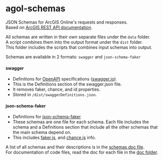 # agol-schemas

JSON Schemas for ArcGIS Online's requests and responses.  
Based on [ArcGIS REST API documentation](http://resources.arcgis.com/en/help/arcgis-rest-api/). 

All schemas are written in their own separate files under the `data` folder.  
A script combines them into the output format under the `dist` folder.  
This folder includes the scripts that combines input schemas into output.  

Schemas are available in 2 formats: `swagger` and `json-schema-faker`  

#### swagger  
- Definitions for [OpenAPI](https://openapis.org/) specifications ([swagger.io](http://swagger.io/specification/)).  
- This is the Definitions section of the swagger.json file.  
- It removes faker, chance, and id properties.  
- Stored in `/dist/swaggerDefinitions.json`.  

#### json-schema-faker  
- Definitions for [json-schema-faker](https://github.com/json-schema-faker/json-schema-faker)  
- These schemas are one file for each schema. Each file includes the schema and a Definitions section that include all the other schemas that the main schema depend on.  
- This includes [faker.js](https://github.com/Marak/faker.js), and [chance.js](https://github.com/victorquinn/chancejs) info.  

A list of all schemas and their descriptions is in the [schemas doc file](/doc/schemas.md).  
For documentation of code files, read the doc for each file in the [doc folder](/docs/).  
